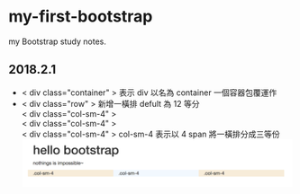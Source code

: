 # my-first-bootstrap
my Bootstrap study notes.

## 2018.2.1
- < div class="container" > 表示 div 以名為 container 一個容器包覆運作    
- < div class="row" > 新增一橫排 defult 為 12 等分    
    < div class="col-sm-4" >     
    < div class="col-sm-4" >    
    < div class="col-sm-4" > col-sm-4 表示以 4 span 將一橫排分成三等份    
![](https://github.com/MavisYang2018/my-first-bootstrap/blob/master/col-sm-4.png)
